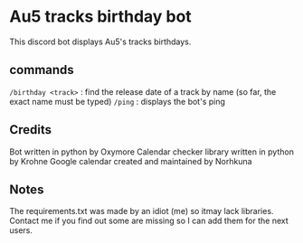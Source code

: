 # Au5 tracks birthday bot

This discord bot displays Au5's tracks birthdays.

## commands

`/birthday <track>` : find the release date of a track by name (so far, the exact name must be typed)
`/ping` : displays the bot's ping

## Credits

Bot written in python by Oxymore
Calendar checker library written in python by Krohne
Google calendar created and maintained by Norhkuna

## Notes

The requirements.txt was made by an idiot (me) so itmay lack libraries. Contact me if you find out some are missing so I can add them for the next users.